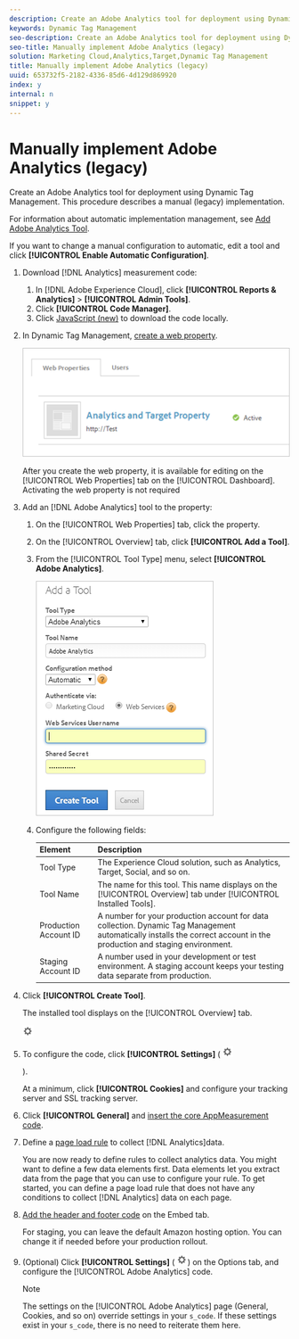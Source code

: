 ```yaml
---
description: Create an Adobe Analytics tool for deployment using Dynamic Tag Management. This procedure describes a manual (legacy) implementation.
keywords: Dynamic Tag Management
seo-description: Create an Adobe Analytics tool for deployment using Dynamic Tag Management. This procedure describes a manual (legacy) implementation.
seo-title: Manually implement Adobe Analytics (legacy)
solution: Marketing Cloud,Analytics,Target,Dynamic Tag Management
title: Manually implement Adobe Analytics (legacy)
uuid: 653732f5-2182-4336-85d6-4d129d869920
index: y
internal: n
snippet: y
---
```


# Manually implement Adobe Analytics (legacy)

Create an Adobe Analytics tool for deployment using Dynamic Tag Management. This procedure describes a manual (legacy) implementation.

For information about automatic implementation management, see [Add Adobe Analytics Tool](../c-implement-with-dtm/c-aa-tool/analytics-dtm.md#concept_FBA6679A0B79490F8296437F11E5E4F8).

If you want to change a manual configuration to automatic, edit a tool and click **[!UICONTROL Enable Automatic Configuration]**. 

1. Download [!DNL Analytics] measurement code:
   1. In [!DNL Adobe Experience Cloud], click **[!UICONTROL Reports & Analytics]** > **[!UICONTROL Admin Tools]**.
   1. Click **[!UICONTROL Code Manager]**.
   1. Click [JavaScript (new)](http://microsite.omniture.com/t2/help/en_US/sc/implement/?f=appmeasure_mjs) to download the code locally.
1. In Dynamic Tag Management, [create a web property](../c-implement-with-dtm/t-create-web-property.md#task_960467FBB7A54499AC228CB3AA3C4123).

   ![](assets/dtm-property.png)

   After you create the web property, it is available for editing on the [!UICONTROL Web Properties] tab on the [!UICONTROL Dashboard]. Activating the web property is not required 

1. Add an [!DNL Adobe Analytics] tool to the property:
   1. On the [!UICONTROL Web Properties] tab, click the property.
   1. On the [!UICONTROL Overview] tab, click **[!UICONTROL Add a Tool]**.
   1. From the [!UICONTROL Tool Type] menu, select **[!UICONTROL Adobe Analytics]**.

      ![](assets/dtm-add-analytics-tool.png)

   1. Configure the following fields:

      |  Element  | Description  |
      |---|---|
      |  Tool Type  | The Experience Cloud solution, such as Analytics, Target, Social, and so on.  |
      |  Tool Name  |The name for this tool. This name displays on the [!UICONTROL Overview] tab under [!UICONTROL Installed Tools].  |
      |  Production Account ID  | A number for your production account for data collection. Dynamic Tag Management automatically installs the correct account in the production and staging environment.  |
      |  Staging Account ID  | A number used in your development or test environment. A staging account keeps your testing data separate from production.  |

1. Click **[!UICONTROL Create Tool]**.

   The installed tool displays on the [!UICONTROL Overview] tab.

   ![](assets/settings_gear.png)

1. To configure the code, click **[!UICONTROL Settings]** ( ![](assets/settings_gear.png)

   ).

   At a minimum, click **[!UICONTROL Cookies]** and configure your tracking server and SSL tracking server. 

1. Click **[!UICONTROL General]** and [insert the core AppMeasurement code](../c-implement-with-dtm/c-aa-tool/t-appmeasurement-code.md#task_068D72664B2743359A64ADB8692D3658).
1. Define a [page load rule](../c-implement-with-dtm/c-rules/t-rules-create.md#task_B7FB5ED415AF430C952265AC2835C0DB) to collect [!DNL Analytics]data.

   You are now ready to define rules to collect analytics data. You might want to define a few data elements first. Data elements let you extract data from the page that you can use to configure your rule. To get started, you can define a page load rule that does not have any conditions to collect [!DNL Analytics] data on each page. 
1. [Add the header and footer code](../c-implement-with-dtm/c-headers-footers/t-header-footer-code.md#task_43C8DD699A514638B0620775C06423E5) on the Embed tab.

   For staging, you can leave the default Amazon hosting option. You can change it if needed before your production rollout. 
1. (Optional) Click **[!UICONTROL Settings]** ( ![](assets/settings_gear.png)) on the Options tab, and configure the [!UICONTROL Adobe Analytics] code.

   >[!NOTE]
   >
   >The settings on the [!UICONTROL Adobe Analytics] page (General, Cookies, and so on) override settings in your `s_code`. If these settings exist in your `s_code`, there is no need to reiterate them here.


